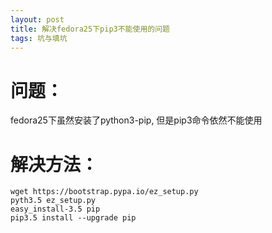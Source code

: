 ```yaml
---
layout: post
title: 解决fedora25下pip3不能使用的问题
tags: 坑与填坑
---
```

# 问题：
fedora25下虽然安装了python3-pip, 但是pip3命令依然不能使用

# 解决方法：

```shell
wget https://bootstrap.pypa.io/ez_setup.py
pyth3.5 ez_setup.py
easy_install-3.5 pip 
pip3.5 install --upgrade pip
```
